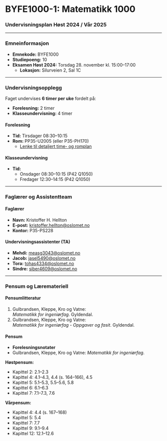 # BYFE1000-1: Matematikk 1000

### **Undervisningsplan Høst 2024 / Vår 2025**

---

### **Emneinformasjon**
- **Emnekode:** BYFE1000  
- **Studiepoeng:** 10  
- **Eksamen Høst 2024:** Torsdag 28. november kl. 15:00–17:00  
  - **Lokasjon:** Silurveien 2, Sal 1C  

---

### **Undervisningsopplegg**
Faget undervises **6 timer per uke** fordelt på:  
- **Forelesning:** 2 timer  
- **Klasseundervisning:** 4 timer  

#### **Forelesning**
- **Tid:** Tirsdager 08:30–10:15  
- **Rom:** PP35-U2005 (eller P35-PH170)  
  - [Lenke til detaljert time- og romplan](#)  

#### **Klasseundervisning**
- **Tid:**  
  - Onsdager 08:30–10:15 (P42 Q1050)  
  - Fredager 12:30–14:15 (P42 Q1050)  

---

### **Faglærer og Assistentteam**

#### **Faglærer**
- **Navn:** Kristoffer H. Hellton  
- **E-post:** [kristoffer.hellton@oslomet.no](mailto:kristoffer.hellton@oslomet.no)  
- **Kontor:** P35-PS228  

#### **Undervisningsassistenter (TA)**
- **Mehdi:** [measg3043@oslomet.no](mailto:measg3043@oslomet.no)  
- **Jacob:** [jasel5490@oslomet.no](mailto:jasel5490@oslomet.no)  
- **Tora:** [tohas4334@oslomet.no](mailto:tohas4334@oslomet.no)  
- **Sindre:** [siber4609@oslomet.no](mailto:siber4609@oslomet.no)  

---

### **Pensum og Læremateriell**

#### **Pensumlitteratur**
1. Gulbrandsen, Kleppe, Kro og Vatne:  
   _Matematikk for ingeniørfag_. Gyldendal.  
2. Gulbrandsen, Kleppe, Kro og Vatne:  
   _Matematikk for ingeniørfag - Oppgaver og fasit_. Gyldendal.  

#### **Pensum**
- **Forelesningsnotater**
- Gulbrandsen, Kleppe, Kro og Vatne: _Matematikk for ingeniørfag_.  

**Høstpensum:**  
- Kapittel 2: 2.1–2.3  
- Kapittel 4: 4.1–4.3, 4.4 (s. 164–166), 4.5  
- Kapittel 5: 5.1–5.3, 5.5–5.6, 5.8  
- Kapittel 6: 6.1–6.3  
- Kapittel 7: 7.1–7.3, 7.6  

**Vårpensum:**  
- Kapittel 4: 4.4 (s. 167–168)  
- Kapittel 5: 5.4  
- Kapittel 7: 7.7  
- Kapittel 9: 9.1–9.4  
- Kapittel 12: 12.1–12.6  